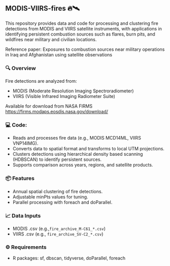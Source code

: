## MODIS-VIIRS-fires 🔥🛰️

This repository provides data and code for processing and clustering fire detections from MODIS and VIIRS satellite instruments, with applications in identifying persistent combustion sources such as flares, burn pits, and wildfires near military and civilian locations.

Reference paper: Exposures to combustion sources near military operations in Iraq and Afghanistan using satellite observations

### 🔍 Overview

Fire detections are analyzed from:

- MODIS (Moderate Resolution Imaging Spectroradiometer)
- VIIRS (Visible Infrared Imaging Radiometer Suite)

Available for download from NASA FIRMS https://firms.modaps.eosdis.nasa.gov/download/

### 💻 Code:
- Reads and processes fire data (e.g., MODIS MCD14ML, VIIRS VNP14IMG).
- Converts data to spatial format and transforms to local UTM projections.
- Clusters detections using hierarchical density based scanning (HDBSCAN) to identify persistent sources.
- Supports comparison across years, regions, and satellite products.

### 📦 Features
- Annual spatial clustering of fire detections.
- Adjustable minPts values for tuning.
- Parallel processing with foreach and doParallel.

### 📈 Data Inputs
- MODIS .csv (e.g.,`fire_archive_M-C61_*.csv`)
- VIIRS .csv (e.g., `fire_archive_SV-C2_*.csv`)

### ⚙️ Requirements
- R packages: sf, dbscan, tidyverse, doParallel, foreach
